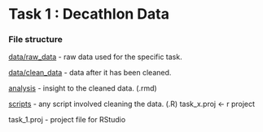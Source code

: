 # Task 1 : Decathlon Data

### File structure
[data/raw_data](data/raw_data/) - raw data used for the specific task.

[data/clean_data](data/clean_data/) - data after it has been cleaned.

[analysis](analysis/) - insight to the cleaned data. (.rmd)

[scripts](scripts/) - any script involved cleaning the data. (.R)
    task_x.proj <- r project

task_1.proj - project file for RStudio
